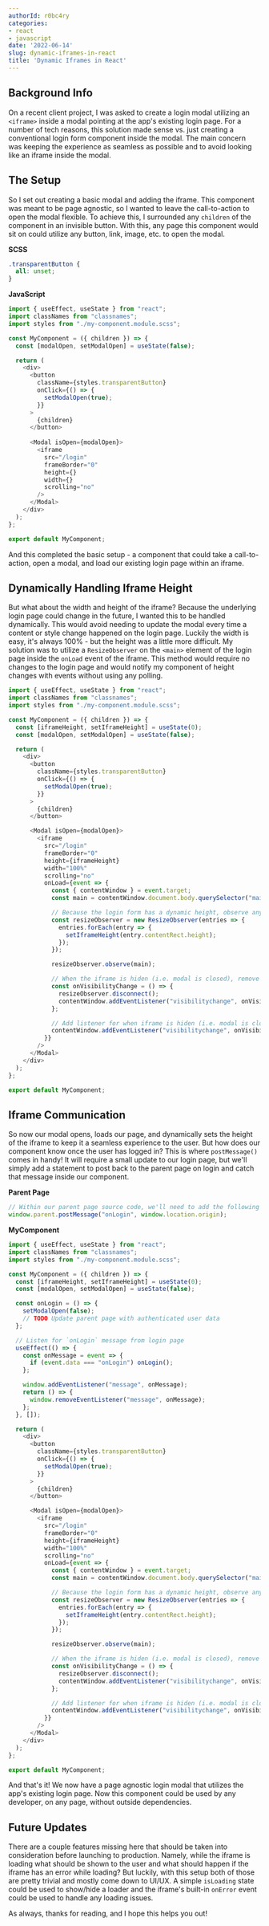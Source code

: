 ```yaml
---
authorId: r0bc4ry
categories:
- react
- javascript
date: '2022-06-14'
slug: dynamic-iframes-in-react
title: 'Dynamic Iframes in React'
---
```


## Background Info

On a recent client project, I was asked to create a login modal utilizing an `<iframe>` inside a modal pointing at the app's existing login page. For a number of tech reasons, this solution made sense vs. just creating a conventional login form component inside the modal. The main concern was keeping the experience as seamless as possible and to avoid looking like an iframe inside the modal.

## The Setup

So I set out creating a basic modal and adding the iframe. This component was meant to be page agnostic, so I wanted to leave the call-to-action to open the modal flexible. To achieve this, I surrounded any `children` of the component in an invisible button. With this, any page this component would sit on could utilize any button, link, image, etc. to open the modal.

**SCSS**

```scss
.transparentButton {
  all: unset;
}
```

**JavaScript**

```javascript
import { useEffect, useState } from "react";
import classNames from "classnames";
import styles from "./my-component.module.scss";

const MyComponent = ({ children }) => {
  const [modalOpen, setModalOpen] = useState(false);

  return (
    <div>
      <button
        className={styles.transparentButton}
        onClick={() => {
          setModalOpen(true);
        }}
      >
        {children}
      </button>
      
      <Modal isOpen={modalOpen}>
        <iframe 
          src="/login" 
          frameBorder="0" 
          height={} 
          width={} 
          scrolling="no" 
        />
      </Modal>
    </div>
  );
};

export default MyComponent;
```

And this completed the basic setup - a component that could take a call-to-action, open a modal, and load our existing login page within an iframe.

## Dynamically Handling Iframe Height

But what about the width and height of the iframe? Because the underlying login page could change in the future, I wanted this to be handled dynamically. This would avoid needing to update the modal every time a content or style change happened on the login page. Luckily the width is easy, it's always 100% - but the height was a little more difficult. My solution was to utilize a `ResizeObserver` on the `<main>` element of the login page inside the `onLoad` event of the iframe. This method would require no changes to the login page and would notify my component of height changes with events without using any polling.

```javascript
import { useEffect, useState } from "react";
import classNames from "classnames";
import styles from "./my-component.module.scss";

const MyComponent = ({ children }) => {
  const [iframeHeight, setIframeHeight] = useState(0);
  const [modalOpen, setModalOpen] = useState(false);

  return (
    <div>
      <button
        className={styles.transparentButton}
        onClick={() => {
          setModalOpen(true);
        }}
      >
        {children}
      </button>

      <Modal isOpen={modalOpen}>
        <iframe
          src="/login"
          frameBorder="0"
          height={iframeHeight}
          width="100%"
          scrolling="no"
          onLoad={event => {
            const { contentWindow } = event.target;
            const main = contentWindow.document.body.querySelector("main");

            // Because the login form has a dynamic height, observe any size changes and update the iframe height
            const resizeObserver = new ResizeObserver(entries => {
              entries.forEach(entry => {
                setIframeHeight(entry.contentRect.height);
              });
            });

            resizeObserver.observe(main);

            // When the iframe is hiden (i.e. modal is closed), remove any listeners
            const onVisibilityChange = () => {
              resizeObserver.disconnect();
              contentWindow.addEventListener("visibilitychange", onVisibilityChange);
            };

            // Add listener for when iframe is hiden (i.e. modal is closed)
            contentWindow.addEventListener("visibilitychange", onVisibilityChange);
          }}
        />
      </Modal>
    </div>
  );
};

export default MyComponent;
```

## Iframe Communication

So now our modal opens, loads our page, and dynamically sets the height of the iframe to keep it a seamless experience to the user. But how does our component know once the user has logged in? This is where `postMessage()` comes in handy! It will require a small update to our login page, but we'll simply add a statement to post back to the parent page on login and catch that message inside our component.

**Parent Page**

```javascript
// Within our parent page source code, we'll need to add the following line
window.parent.postMessage("onLogin", window.location.origin);
```

**MyComponent**

```javascript
import { useEffect, useState } from "react";
import classNames from "classnames";
import styles from "./my-component.module.scss";

const MyComponent = ({ children }) => {
  const [iframeHeight, setIframeHeight] = useState(0);
  const [modalOpen, setModalOpen] = useState(false);

  const onLogin = () => {
    setModalOpen(false);
    // TODO Update parent page with authenticated user data
  };

  // Listen for `onLogin` message from login page
  useEffect(() => {
    const onMessage = event => {
      if (event.data === "onLogin") onLogin();
    };

    window.addEventListener("message", onMessage);
    return () => {
      window.removeEventListener("message", onMessage);
    };
  }, []);

  return (
    <div>
      <button
        className={styles.transparentButton}
        onClick={() => {
          setModalOpen(true);
        }}
      >
        {children}
      </button>

      <Modal isOpen={modalOpen}>
        <iframe
          src="/login"
          frameBorder="0"
          height={iframeHeight}
          width="100%"
          scrolling="no"
          onLoad={event => {
            const { contentWindow } = event.target;
            const main = contentWindow.document.body.querySelector("main");

            // Because the login form has a dynamic height, observe any size changes and update the iframe height
            const resizeObserver = new ResizeObserver(entries => {
              entries.forEach(entry => {
                setIframeHeight(entry.contentRect.height);
              });
            });

            resizeObserver.observe(main);

            // When the iframe is hiden (i.e. modal is closed), remove any listeners
            const onVisibilityChange = () => {
              resizeObserver.disconnect();
              contentWindow.addEventListener("visibilitychange", onVisibilityChange);
            };

            // Add listener for when iframe is hiden (i.e. modal is closed)
            contentWindow.addEventListener("visibilitychange", onVisibilityChange);
          }}
        />
      </Modal>
    </div>
  );
};

export default MyComponent;
```

And that's it! We now have a page agnostic login modal that utilizes the app's existing login page. Now this component could be used by any developer, on any page, without outside dependencies.

## Future Updates

There are a couple features missing here that should be taken into consideration before launching to production. Namely, while the iframe is loading what should be shown to the user and what should happen if the iframe has an error while loading? But luckily, with this setup both of those are pretty trivial and mostly come down to UI/UX. A simple `isLoading` state could be used to show/hide a loader and the iframe's built-in `onError` event could be used to handle any loading issues.

As always, thanks for reading, and I hope this helps you out!
